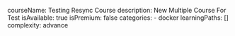 courseName: Testing Resync Course
description: New Multiple Course For Test
isAvailable: true
isPremium: false
categories: 
    - docker
learningPaths: []
complexity: advance
